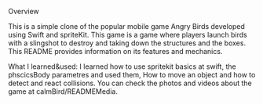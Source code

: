 Overview

This is a simple clone of the popular mobile game Angry Birds developed using Swift and spriteKit. This game is a game where players launch birds with a slingshot to destroy and 
taking down the structures and the boxes. This README provides information on its features and mechanics.

What I learned&used: 
I learned how to use spritekit basics at swift, the phscicsBody parametres and used them, How to move an object and how to detect and react collisions. You can check the photos and videos about the game at calmBird/READMEMedia.

